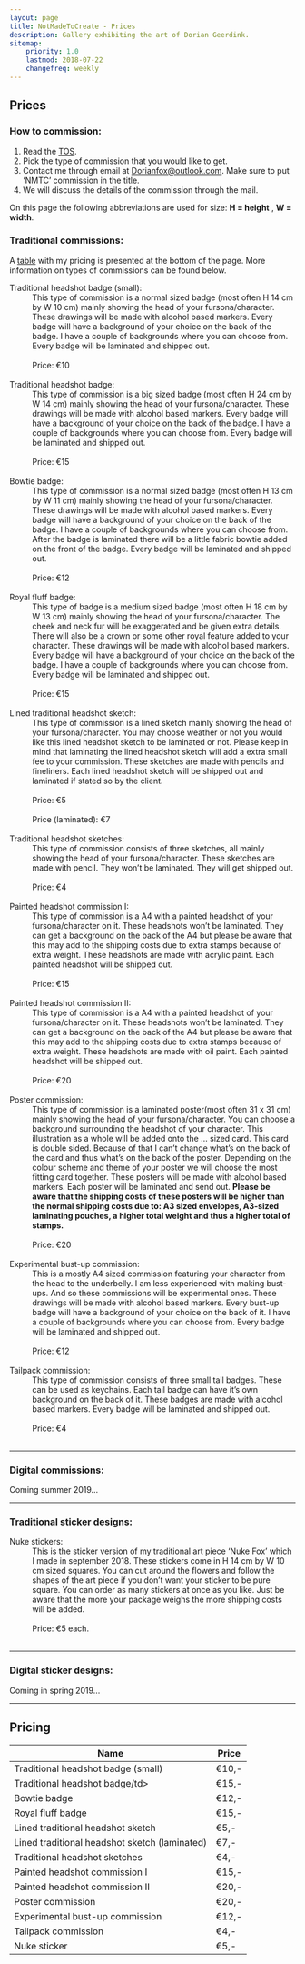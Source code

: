 ```yaml
---
layout: page
title: NotMadeToCreate - Prices
description: Gallery exhibiting the art of Dorian Geerdink.
sitemap:
    priority: 1.0
    lastmod: 2018-07-22
    changefreq: weekly
---
```

## Prices

### How to commission:
<ol>
	<li>Read the <a href="https://notmadetocreate.github.io/tos/">TOS</a>.</li>
	<li>Pick the type of commission that you would like to get.</li>
	<li>Contact me through email at <a href="mailto:Dorianfox@outlook.com">Dorianfox@outlook.com</a>. Make sure to put ‘NMTC’ commission in the title.</li>
	<li>We will discuss the details of the commission through the mail.</li>
</ol>

On this page the following abbreviations are used for size: <b>H = height</b> , <b>W = width</b>.

### Traditional commissions:

A <a href="#pricetable">table</a> with my pricing is presented at the bottom of the page. More information on types of commissions can be found below.

<dl>
	<dt>Traditional headshot badge (small): </dt>
	<dd>This type of commission is a normal sized badge (most often H 14 cm by W 10 cm) mainly showing the head of your fursona/character. These drawings will be made with alcohol based markers. Every badge will have a background of your choice on the back of the badge. I have a couple of backgrounds where you can choose from. Every badge will be laminated and shipped out. <br><br>Price: €10<br><br></dd>
	<dt>Traditional headshot badge: </dt>
	<dd>This type of commission is a big sized badge (most often H 24 cm by W 14 cm) mainly showing the head of your fursona/character. These drawings will be made with alcohol based markers. Every badge will have a background of your choice on the back of the badge. I have a couple of backgrounds where you can choose from. Every badge will be laminated and shipped out. <br><br>Price: €15<br><br></dd>
	<dt>Bowtie badge: </dt>
	<dd>This type of commission is a normal sized badge (most often H 13 cm by W 11 cm) mainly showing the head of your fursona/character. These drawings will be made with alcohol based markers. Every badge will have a background of your choice on the back of the badge. I have a couple of backgrounds where you can choose from. After the badge is laminated there will be a little fabric bowtie added on the front of the badge. Every badge will be laminated and shipped out. <br><br>Price: €12<br><br></dd>
	<dt>Royal fluff badge:</dt>
	<dd>This type of badge is a medium sized badge (most often H 18 cm by W 13 cm) mainly showing the head of your fursona/character. The cheek and neck fur will be exaggerated and be given extra details. There will also be a crown or some other royal feature added to your character. These drawings will be made with alcohol based markers. Every badge will have a background of your choice on the back of the badge. I have a couple of backgrounds where you can choose from. Every badge will be laminated and shipped out. <br><br>Price: €15<br><br></dd>
	<dt>Lined traditional headshot sketch: </dt>
	<dd>This type of commission is a lined sketch mainly showing the head of your fursona/character. You may choose weather or not you would like this lined headshot sketch to be laminated or not. Please keep in mind that laminating the lined headshot sketch will add a extra small fee to your commission. These sketches are made with pencils and fineliners. Each lined headshot sketch will be shipped out and laminated if stated so by the client. <br><br>Price: €5 <br><br>Price (laminated): €7<br><br></dd>
	<dt>Traditional headshot sketches:</dt>
	<dd>This type of commission consists of three sketches, all mainly showing the head of your fursona/character. These sketches are made with pencil. They won’t be laminated. They will get shipped out. <br><br>Price: €4<br><br></dd>
	<dt>Painted headshot commission I: </dt>
	<dd>This type of commission is a A4 with a painted headshot of your fursona/character on it. These headshots won’t be laminated. They can get a background on the back of the A4 but please be aware that this may add to the shipping costs due to extra stamps because of extra weight. These headshots are made with acrylic paint. Each painted headshot will be shipped out. <br><br>Price: €15<br><br></dd>
	<dt>Painted headshot commission II: </dt>
	<dd>This type of commission is a A4 with a painted headshot of your fursona/character on it. These headshots won’t be laminated. They can get a background on the back of the A4 but please be aware that this may add to the shipping costs due to extra stamps because of extra weight. These headshots are made with oil paint. Each painted headshot will be shipped out. <br><br>Price: €20<br><br></dd>
	<dt>Poster commission: </dt>
	<dd>This type of commission is a laminated poster(most often 31 x 31 cm) mainly showing the head of your fursona/character. You can choose a background surrounding the headshot of your character. This illustration as a whole will be added onto the … sized card. This card is double sided. Because of that I can’t change what’s on the back of the card and thus what’s on the back of the poster. Depending on the colour scheme and theme of your poster we will choose the most fitting card together. These posters will be made with alcohol based markers. Each poster will be laminated and send out. <b>Please be aware that the shipping costs of these posters will be higher than the normal shipping costs due to: A3 sized envelopes, A3-sized laminating pouches, a higher total weight and thus a higher total of stamps.</b><br><br>Price: €20<br><br></dd>
	<dt>Experimental bust-up commission:</dt>
	<dd>This is a mostly A4 sized commission featuring your character from the head to the underbelly. I am less experienced with making bust-ups. And so these commissions will be experimental ones. These drawings will be made with alcohol based markers. Every bust-up badge will have a background of your choice on the back of it. I have a couple of backgrounds where you can choose from. Every badge will be laminated and shipped out. <br><br>Price: €12<br><br></dd>
	<dt>Tailpack commission:</dt>
	<dd>This type of commission consists of three small tail badges. These can be used as keychains. Each tail badge can have it’s own background on the back of it. These badges are made with alcohol based markers. Every badge will be laminated and shipped out. <br><br>Price: €4<br><br></dd>
</dl>

<hr />

### Digital commissions:
Coming summer 2019… 

<hr />

### Traditional sticker designs:

<dl>
	<dt>Nuke stickers: </dt>
	<dd>This is the sticker version of my traditional art piece ‘Nuke Fox’ which I made in september 2018. These stickers come in H 14 cm by W 10 cm sized squares. You can cut around the flowers and follow the shapes of the art piece if you don’t want your sticker to be pure square. You can order as many stickers at once as you like. Just be aware that the more your package weighs the more shipping costs will be added.<br><br>Price:  €5 each.<br><br></dd>
</dl>

<hr />

### Digital sticker designs: 
Coming in spring 2019… 

<hr />

## Pricing
<div id="pricetable" class="table-wrapper">
	<table class="alt">
		<thead>
			<tr>
				<th>Name</th>
				<th>Price</th>
			</tr>
		</thead>
		<tbody>
			<tr>
				<td>Traditional headshot badge (small)</td>
				<td>€10,-</td>
			</tr>
			<tr>
				<td>Traditional headshot badge/td>
				<td>€15,-</td>
			</tr>
			<tr>
				<td>Bowtie badge</td>
				<td>€12,-</td>
			</tr>
			<tr>
				<td>Royal fluff badge</td>
				<td>€15,-</td>
			</tr>
			<tr>
				<td>Lined traditional headshot sketch</td>
				<td>€5,-</td>
			</tr>
			<tr>
				<td>Lined traditional headshot sketch (laminated)</td>
				<td>€7,-</td>
			</tr>
			<tr>
				<td>Traditional headshot sketches</td>
				<td>€4,-</td>
			</tr>
			<tr>
				<td>Painted headshot commission I</td>
				<td>€15,-</td>
			</tr>
			<tr>
				<td>Painted headshot commission II</td>
				<td>€20,-</td>
			</tr>
			<tr>
				<td>Poster commission</td>
				<td>€20,-</td>
			</tr>
			<tr>
				<td>Experimental bust-up commission</td>
				<td>€12,-</td>
			</tr>
			<tr>
				<td>Tailpack commission</td>
				<td>€4,-</td>
			</tr>
			<tr>
				<td>Nuke sticker</td>
				<td>€5,-</td>
